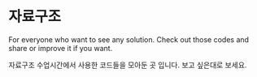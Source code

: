 # 자료구조
For everyone who want to see any solution. Check out those codes and share or improve it if you want.

자료구조 수업시간에서 사용한 코드들을 모아둔 곳 입니다. 보고 싶은대로 보세요.
